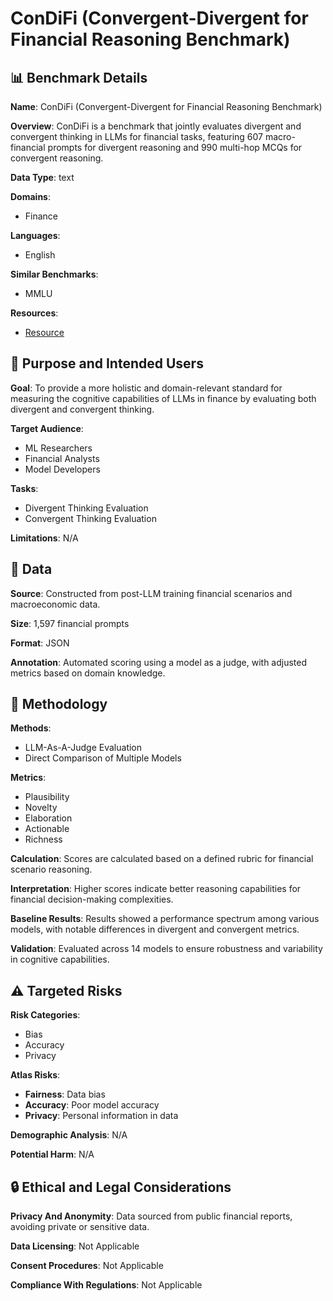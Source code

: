 # ConDiFi (Convergent-Divergent for Financial Reasoning Benchmark)

## 📊 Benchmark Details

**Name**: ConDiFi (Convergent-Divergent for Financial Reasoning Benchmark)

**Overview**: ConDiFi is a benchmark that jointly evaluates divergent and convergent thinking in LLMs for financial tasks, featuring 607 macro-financial prompts for divergent reasoning and 990 multi-hop MCQs for convergent reasoning.

**Data Type**: text

**Domains**:
- Finance

**Languages**:
- English

**Similar Benchmarks**:
- MMLU

**Resources**:
- [Resource](N/A)

## 🎯 Purpose and Intended Users

**Goal**: To provide a more holistic and domain-relevant standard for measuring the cognitive capabilities of LLMs in finance by evaluating both divergent and convergent thinking.

**Target Audience**:
- ML Researchers
- Financial Analysts
- Model Developers

**Tasks**:
- Divergent Thinking Evaluation
- Convergent Thinking Evaluation

**Limitations**: N/A

## 💾 Data

**Source**: Constructed from post-LLM training financial scenarios and macroeconomic data.

**Size**: 1,597 financial prompts

**Format**: JSON

**Annotation**: Automated scoring using a model as a judge, with adjusted metrics based on domain knowledge.

## 🔬 Methodology

**Methods**:
- LLM-As-A-Judge Evaluation
- Direct Comparison of Multiple Models

**Metrics**:
- Plausibility
- Novelty
- Elaboration
- Actionable
- Richness

**Calculation**: Scores are calculated based on a defined rubric for financial scenario reasoning.

**Interpretation**: Higher scores indicate better reasoning capabilities for financial decision-making complexities.

**Baseline Results**: Results showed a performance spectrum among various models, with notable differences in divergent and convergent metrics.

**Validation**: Evaluated across 14 models to ensure robustness and variability in cognitive capabilities.

## ⚠️ Targeted Risks

**Risk Categories**:
- Bias
- Accuracy
- Privacy

**Atlas Risks**:
- **Fairness**: Data bias
- **Accuracy**: Poor model accuracy
- **Privacy**: Personal information in data

**Demographic Analysis**: N/A

**Potential Harm**: N/A

## 🔒 Ethical and Legal Considerations

**Privacy And Anonymity**: Data sourced from public financial reports, avoiding private or sensitive data.

**Data Licensing**: Not Applicable

**Consent Procedures**: Not Applicable

**Compliance With Regulations**: Not Applicable
